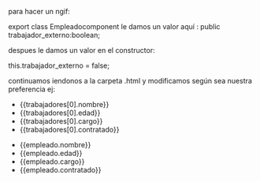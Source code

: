 

para hacer un ngif:

export class Empleadocomponent
le damos un valor aquí :
public trabajador_externo:boolean;

despues le damos un valor en el constructor:

this.trabajador_externo = false;

continuamos iendonos a la carpeta .html y modificamos según sea nuestra preferencia ej:

<ul *ngIf="trabajador_externo == true">
<li>{{trabajadores[0].nombre}}</li>
<li>{{trabajadores[0].edad}}</li>
<li>{{trabajadores[0].cargo}}</li>
<li>{{trabajadores[0].contratado}}</li>
</ul>
<ul *ngIf="trabajador_externo == false">
<li>{{empleado.nombre}}</li>
<li>{{empleado.edad}}</li>
<li>{{empleado.cargo}}</li>
<li>{{empleado.contratado}}</li>
</ul>